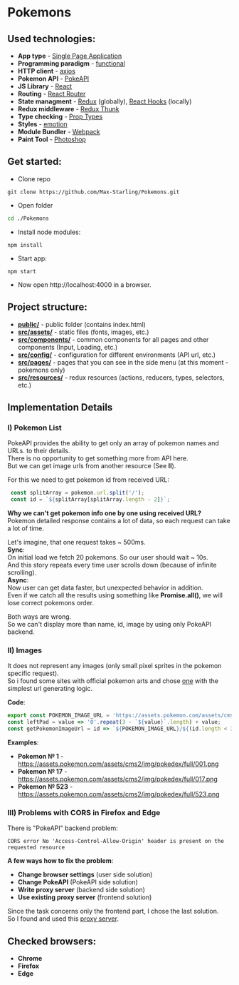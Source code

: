 # Pokemons

## Used technologies:
* **App type** - [Single Page Application](https://en.wikipedia.org/wiki/Single-page_application)
* **Programming paradigm** - [functional](https://en.wikipedia.org/wiki/Functional_programming)
* **HTTP client** - [axios](https://github.com/axios/axios)
* **Pokemon API** - [PokeAPI](https://pokeapi.co/)
* **JS Library** - [React](https://reactjs.org/)
* **Routing** - [React Router](https://github.com/ReactTraining/react-router)
* **State managment** - [Redux](https://redux.js.org/) (globally), [React Hooks](https://reactjs.org/docs/hooks-intro.html) (locally)
* **Redux middleware** - [Redux Thunk](https://github.com/reduxjs/redux-thunk)
* **Type checking** - [Prop Types](https://github.com/facebook/prop-types)
* **Styles** - [emotion](https://github.com/emotion-js/emotion)
* **Module Bundler** - [Webpack](https://webpack.js.org/)
* **Paint Tool** - [Photoshop](https://www.adobe.com/products/photoshop.html)

## Get started:
* Clone repo
```git
git clone https://github.com/Max-Starling/Pokemons.git
```
* Open folder
```bash
cd ./Pokemons
```
* Install node modules:
```npm
npm install
```
* Start app:
```npm
npm start
```
* Now open http://localhost:4000 in a browser.

## Project structure:
* **[public/](./public/)** - public folder (contains index.html)
* **[src/assets/](./src/assets/)** - static files (fonts, images, etc.)
* **[src/components/](./src/components/)** - common components for all pages and other components (Input, Loading, etc.)
* **[src/config/](./src/config/)** - configuration for different environments (API url, etc.)
* **[src/pages/](./src/pages/)** - pages that you can see in the side menu (at this moment - pokemons only)
* **[src/resources/](./src/resources/)** - redux resources (actions, reducers, types, selectors, etc.)

## Implementation Details

### I) Pokemon List
PokeAPI provides the ability to get only an array of pokemon names and URLs. to their details.  
There is no opportunity to get something more from API here.  
But we can get image urls from another resource (See **II**).  

For this we need to get pokemon id from received URL:
```javascript
 const splitArray = pokemon.url.split('/');
 const id = `${splitArray[splitArray.length - 2]}`;
```

**Why we can't get pokemon info one by one using received URL?**  
Pokemon detailed response contains a lot of data, so each request can take a lot of time.  

Let's imagine, that one request takes ~ 500ms.  
**Sync**:  
On initial load we fetch 20 pokemons. So our user should wait ~ 10s.  
And this story repeats every time user scrolls down (because of infinite scrolling).  
**Async**:  
Now user can get data faster, but unexpected behavior in addition.  
Even if we catch all the results using something like **Promise.all()**, we will lose correct pokemons order.

Both ways are wrong.  
So we can't display more than name, id, image by using only PokeAPI backend.

### II) Images
It does not represent any images (only small pixel sprites in the pokemon specific request).  
So i found some sites with official pokemon arts and chose [one](https://assets.pokemon.com) with the simplest url generating logic.

**Code**:
```javascript
export const POKEMON_IMAGE_URL = 'https://assets.pokemon.com/assets/cms2/img/pokedex/full';
const leftPad = value => '0'.repeat(3 - `${value}`.length) + value;
const getPokemonImageUrl = id => `${POKEMON_IMAGE_URL}/${(id.length < 3) ? leftPad(id) : id}.png`;
```

**Examples**:
* **Pokemon № 1** - https://assets.pokemon.com/assets/cms2/img/pokedex/full/001.png
* **Pokemon № 17** - https://assets.pokemon.com/assets/cms2/img/pokedex/full/017.png
* **Pokemon № 523** - https://assets.pokemon.com/assets/cms2/img/pokedex/full/523.png

### III) Problems with CORS in Firefox and Edge
There is "PokeAPI" backend problem:
```
CORS error No 'Access-Control-Allow-Origin' header is present on the requested resource
```
**A few ways how to fix the problem**:
* **Change browser settings** (user side solution)
* **Change PokeAPI** (PokeAPI side solution)
* **Write proxy server** (backend side solution)
* **Use existing proxy server** (frontend solution)

Since the task concerns only the frontend part, I chose the last solution.  
So I found and used this [proxy server](https://cors-anywhere.herokuapp.com/).


## Checked browsers:
* **Chrome**
* **Firefox**
* **Edge**
